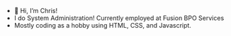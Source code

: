 - 👋 Hi, I’m Chris!
- I do System Administration! Currently employed at Fusion BPO Services
- Mostly coding as a hobby using HTML, CSS, and Javascript. 

